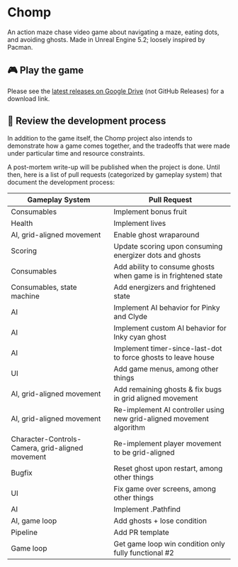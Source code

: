 # Chomp

An action maze chase video game about navigating a maze, eating dots, and avoiding ghosts. Made in Unreal Engine 5.2; loosely inspired by Pacman.

## 🎮 Play the game

Please see the [latest releases on Google Drive](https://drive.google.com/drive/folders/1OTklrCTUU66ITB8hdL5YUrdoOs1tV6-E?usp=sharing) (not GitHub Releases) for a download link.

## 👀 Review the development process

In addition to the game itself, the Chomp project also intends to demonstrate how a game comes together, and the tradeoffs that were made under particular time and resource constraints.

A post-mortem write-up will be published when the project is done. Until then, here is a list of pull requests (categorized by gameplay system) that document the development process:

| Gameplay System | Pull Request |
| --- | --- |
| Consumables | Implement bonus fruit
| Health | Implement lives
| AI, grid-aligned movement | Enable ghost wraparound
| Scoring | Update scoring upon consuming energizer dots and ghosts
| Consumables | Add ability to consume ghosts when game is in frightened state
| Consumables, state machine | Add energizers and frightened state
| AI | Implement AI behavior for Pinky and Clyde
| AI | Implement custom AI behavior for Inky cyan ghost |
| AI | Implement timer-since-last-dot to force ghosts to leave house
| UI | Add game menus, among other things
| AI, grid-aligned movement | Add remaining ghosts & fix bugs in grid aligned movement
| AI, grid-aligned movement | Re-implement AI controller using new grid-aligned movement algorithm
| Character-Controls-Camera, grid-aligned movement | Re-implement player movement to be grid-aligned
| Bugfix | Reset ghost upon restart, among other things
| UI | Fix game over screens, among other things
| AI | Implement .Pathfind | behavior for ghosts
| AI, game loop | Add ghosts + lose condition
| Pipeline | Add PR template
| Game loop | Get game loop win condition only fully functional #2
